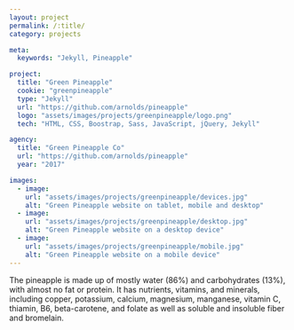 ```yaml
---
layout: project
permalink: /:title/
category: projects

meta:
  keywords: "Jekyll, Pineapple"

project:
  title: "Green Pineapple"
  cookie: "greenpineapple"
  type: "Jekyll"
  url: "https://github.com/arnolds/pineapple"
  logo: "assets/images/projects/greenpineapple/logo.png"
  tech: "HTML, CSS, Boostrap, Sass, JavaScript, jQuery, Jekyll"

agency:
  title: "Green Pineapple Co"
  url: "https://github.com/arnolds/pineapple"
  year: "2017"

images:
  - image:
    url: "assets/images/projects/greenpineapple/devices.jpg"
    alt: "Green Pineapple website on tablet, mobile and desktop"
  - image:
    url: "assets/images/projects/greenpineapple/desktop.jpg"
    alt: "Green Pineapple website on a desktop device"
  - image:
    url: "assets/images/projects/greenpineapple/mobile.jpg"
    alt: "Green Pineapple website on a mobile device"
---
```

<p>The pineapple is made up of mostly water (86%) and carbohydrates (13%), with almost no fat or protein. It has nutrients, vitamins, and minerals, including copper, potassium, calcium, magnesium, manganese, vitamin C, thiamin, B6, beta-carotene, and folate as well as soluble and insoluble fiber and bromelain.</p>

